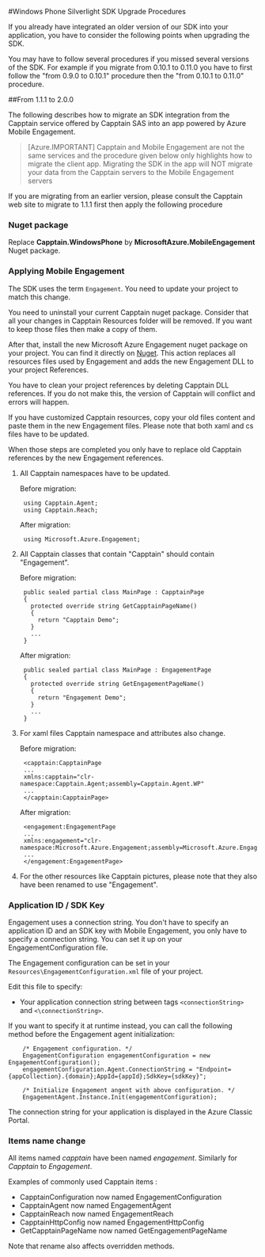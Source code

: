 <properties 
    pageTitle="Windows Phone Silverlight SDK Upgrade Procedures" 
    description="Windows Phone Silverlight SDK Upgrade Procedures for Azure Mobile Engagement"                  
    services="mobile-engagement" 
    documentationCenter="mobile" 
    authors="piyushjo" 
    manager="dwrede"
    editor="" />

<tags 
    ms.service="mobile-engagement" 
    ms.workload="mobile" 
    ms.tgt_pltfrm="mobile-windows-phone" 
    ms.devlang="na" 
    ms.topic="article" 
    ms.date="08/10/2015" 
    ms.author="piyushjo" />

#Windows Phone Silverlight SDK Upgrade Procedures

If you already have integrated an older version of our SDK into your application, you have to consider the following points when upgrading the SDK.

You may have to follow several procedures if you missed several versions of the SDK. For example if you migrate from 0.10.1 to 0.11.0 you have to first follow the "from 0.9.0 to 0.10.1" procedure then the "from 0.10.1 to 0.11.0" procedure.

##From 1.1.1 to 2.0.0

The following describes how to migrate an SDK integration from the Capptain service offered by Capptain SAS into an app powered by Azure Mobile Engagement. 

> [Azure.IMPORTANT] Capptain and Mobile Engagement are not the same services and the procedure given below only highlights how to migrate the client app. Migrating the SDK in the app will NOT migrate your data from the Capptain servers to the Mobile Engagement servers

If you are migrating from an earlier version, please consult the Capptain web site to migrate to 1.1.1 first then apply the following procedure

### Nuget package

Replace **Capptain.WindowsPhone** by **MicrosoftAzure.MobileEngagement** Nuget package.

### Applying Mobile Engagement

The SDK uses the term `Engagement`. You need to update your project to match this change.

You need to uninstall your current Capptain nuget package. Consider that all your changes in Capptain Resources folder will be removed. If you want to keep those files then make a copy of them.

After that, install the new Microsoft Azure Engagement nuget package on your project. You can find it directly on [Nuget](http://www.nuget.org/packages/MicrosoftAzure.MobileEngagement). This action replaces all resources files used by Engagement and adds the new Engagement DLL to your project References.

You have to clean your project references by deleting Capptain DLL references. If you do not make this, the version of Capptain will conflict and errors will happen.

If you have customized Capptain resources, copy your old files content and paste them in the new Engagement files. Please note that both xaml and cs files have to be updated.

When those steps are completed you only have to replace old Capptain references by the new Engagement references.

1. All Capptain namespaces have to be updated.

    Before migration:
    
        using Capptain.Agent;
        using Capptain.Reach;
    
    After migration:
    
        using Microsoft.Azure.Engagement;

2. All Capptain classes that contain "Capptain" should contain "Engagement".

    Before migration:
    
        public sealed partial class MainPage : CapptainPage
        {
          protected override string GetCapptainPageName()
          {
            return "Capptain Demo";
          }
          ...
        }
    
    After migration:
    
        public sealed partial class MainPage : EngagementPage
        {
          protected override string GetEngagementPageName()
          {
            return "Engagement Demo";
          }
          ...
        }

3. For xaml files Capptain namespace and attributes also change.

    Before migration:
    
        <capptain:CapptainPage
        ...
        xmlns:capptain="clr-namespace:Capptain.Agent;assembly=Capptain.Agent.WP"
        ...
        </capptain:CapptainPage>
    
    After migration:
    
        <engagement:EngagementPage
        ...
        xmlns:engagement="clr-namespace:Microsoft.Azure.Engagement;assembly=Microsoft.Azure.Engagement.EngagementAgent.WP"
        ...
        </engagement:EngagementPage>

4. For the other resources like Capptain pictures, please note that they also have been renamed to use "Engagement".

### Application ID / SDK Key

Engagement uses a connection string. You don't have to specify an application ID and an SDK key with Mobile Engagement, you only have to specify a connection string. You can set it up on your EngagementConfiguration file.

The Engagement configuration can be set in your `Resources\EngagementConfiguration.xml` file of your project.

Edit this file to specify:

-   Your application connection string between tags `<connectionString>` and `<\connectionString>`.

If you want to specify it at runtime instead, you can call the following method before the Engagement agent initialization:

        /* Engagement configuration. */
        EngagementConfiguration engagementConfiguration = new EngagementConfiguration();
        engagementConfiguration.Agent.ConnectionString = "Endpoint={appCollection}.{domain};AppId={appId};SdkKey={sdkKey}";
        
        /* Initialize Engagement angent with above configuration. */
        EngagementAgent.Instance.Init(engagementConfiguration);

The connection string for your application is displayed in the Azure Classic Portal.

### Items name change

All items named *capptain* have been named *engagement*. Similarly for *Capptain* to *Engagement*.

Examples of commonly used Capptain items :

-   CapptainConfiguration now named EngagementConfiguration
-   CapptainAgent now named EngagementAgent
-   CapptainReach now named EngagementReach
-   CapptainHttpConfig now named EngagementHttpConfig
-   GetCapptainPageName now named GetEngagementPageName

Note that rename also affects overridden methods.



 

